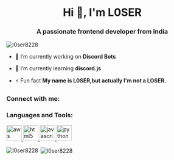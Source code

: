 <h1 align="center">Hi 👋, I'm L0SER</h1>
<h3 align="center">A passionate frontend developer from India</h3>

<p align="left"> <img src="https://komarev.com/ghpvc/?username=l0ser8228" alt="l0ser8228" /> </p>

- 🔭 I’m currently working on **Discord Bots**

- 🌱 I’m currently learning **discord.js**

- ⚡ Fun fact **My name is L0SER,but actually I'm not a LOSER.**


<h3 align="left">Connect with me:</h3>
<h3 align="left">Languages and Tools:</h3>
<p align="left"> <a href="https://aws.amazon.com" target="_blank"> <img src="https://devicons.github.io/devicon/devicon.git/icons/amazonwebservices/amazonwebservices-original-wordmark.svg" alt="aws" width="40" height="40"/> </a> <a href="https://www.w3.org/html/" target="_blank"> <img src="https://devicons.github.io/devicon/devicon.git/icons/html5/html5-original-wordmark.svg" alt="html5" width="40" height="40"/> </a> <a href="https://developer.mozilla.org/en-US/docs/Web/JavaScript" target="_blank"> <img src="https://devicons.github.io/devicon/devicon.git/icons/javascript/javascript-original.svg" alt="javascript" width="40" height="40"/> </a> <a href="https://www.python.org" target="_blank"> <img src="https://devicons.github.io/devicon/devicon.git/icons/python/python-original.svg" alt="python" width="40" height="40"/> </a> </p>

<p><img align="left" src="https://github-readme-stats.vercel.app/api/top-langs/?username=l0ser8228&layout=compact" alt="l0ser8228" /></p>

<p>&nbsp;<img align="center" src="https://github-readme-stats.vercel.app/api?username=l0ser8228&show_icons=true" alt="l0ser8228" /></p>
